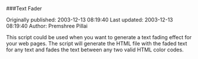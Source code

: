 ###Text Fader

Originally published: 2003-12-13 08:19:40
Last updated: 2003-12-13 08:19:40
Author: Premshree Pillai

This script could be used when you want to generate a text fading effect for your web pages. The script will generate the HTML file with the faded text for any text and fades the text between any two valid HTML color codes.